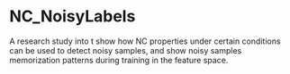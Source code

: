 # NC_NoisyLabels
A research study into t show how NC properties under certain conditions can be used to detect noisy samples, and show noisy samples memorization patterns during training in the feature space.
